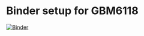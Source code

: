 # Binder setup for GBM6118
[![Binder](https://mybinder.org/badge.svg)](https://mybinder.org/v2/gh/poquirion/octave_binder/master)
